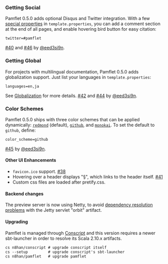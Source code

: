   [s]: http://pamflet.databinder.net/Special+Properties.html
  [g]: http://pamflet.databinder.net/Globalization.html
  [c]: http://pamflet.databinder.net/Color+Schemes.html
  [38]: https://github.com/n8han/pamflet/pull/38
  [40]: https://github.com/n8han/pamflet/pull/40
  [41]: https://github.com/n8han/pamflet/pull/41
  [42]: https://github.com/n8han/pamflet/pull/42
  [44]: https://github.com/n8han/pamflet/pull/44
  [45]: https://github.com/n8han/pamflet/pull/45
  [46]: https://github.com/n8han/pamflet/pull/46
  [@eed3si9n]: https://github.com/eed3si9n

### Getting Social

Pamflet 0.5.0 adds optional Disqus and Twitter integration.
With a few [special properties][s] in `template.properties`,
you can add a comment section at the end of all pages,
and enable hovering bird button for easy citation:

    twitter=#pamflet

[#40][40] and [#46][46] by [@eed3si9n][@eed3si9n].

### Getting Global

For projects with multilingual documentation, Pamflet 0.5.0 adds globalization support. Just list your languages in `template.properties`:

    languages=en,ja

See [Globalization][g] for more details. [#42][42] and [#44][44] by [@eed3si9n][@eed3si9n].

### Color Schemes

Pamflet 0.5.0 ships with three color schemes that can be applied dynamically:
[`redmond`](http://pamflet.databinder.net/Color+Schemes.html?color_scheme=redmond) (default),
[`github`](http://pamflet.databinder.net/Color+Schemes.html?color_scheme=github), and
[`monokai`](http://pamflet.databinder.net/Color+Schemes.html?color_scheme=monokai).
To set the default to `github`, define:

    color_scheme=github

[#45][45] by [@eed3si9n][@eed3si9n].

#### Other UI Enhancements

- `favicon.ico` support. [#38][38]
- Hovering over a header displays "§", which links to the header itself. [#41][41]
- Custom css files are loaded after pretify.css.

#### Backend changes

The preview server is now using Netty, to avoid
[dependency resolution problems][orbit] with the Jetty servlet "orbit"
artifact.

[orbit]: https://github.com/sbt/sbt/issues/499#issuecomment-27683875

#### Upgrading

Pamflet is managed through [Conscript][cs] and this version requires a
newer sbt-launcher in order to resolve its Scala 2.10.x artifacts.

    cs n8han/conscript # upgrade conscript itself
    cs --setup         # upgrade conscript's sbt-launcher
    cs n8han/pamflet   # upgrade pamflet

[cs]: https://github.com/n8han/conscript
